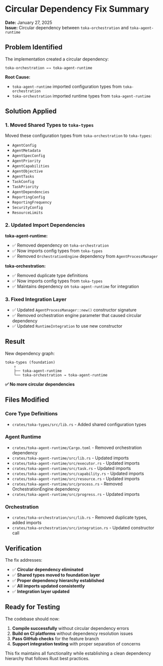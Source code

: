 # Circular Dependency Fix Summary

**Date:** January 27, 2025  
**Issue:** Circular dependency between `toka-orchestration` and `toka-agent-runtime`

## Problem Identified

The implementation created a circular dependency:
```
toka-orchestration ←→ toka-agent-runtime
```

**Root Cause:**
- `toka-agent-runtime` imported configuration types from `toka-orchestration`
- `toka-orchestration` imported runtime types from `toka-agent-runtime`

## Solution Applied

### 1. **Moved Shared Types to `toka-types`**
Moved these configuration types from `toka-orchestration` to `toka-types`:
- `AgentConfig`
- `AgentMetadata`  
- `AgentSpecConfig`
- `AgentPriority`
- `AgentCapabilities`
- `AgentObjective`
- `AgentTasks`
- `TaskConfig`
- `TaskPriority`
- `AgentDependencies`
- `ReportingConfig`
- `ReportingFrequency`
- `SecurityConfig`
- `ResourceLimits`

### 2. **Updated Import Dependencies**

**toka-agent-runtime:**
- ✅ Removed dependency on `toka-orchestration` 
- ✅ Now imports config types from `toka-types`
- ✅ Removed `OrchestrationEngine` dependency from `AgentProcessManager`

**toka-orchestration:**
- ✅ Removed duplicate type definitions
- ✅ Now imports config types from `toka-types`
- ✅ Maintains dependency on `toka-agent-runtime` for integration

### 3. **Fixed Integration Layer**
- ✅ Updated `AgentProcessManager::new()` constructor signature
- ✅ Removed orchestration engine parameter that caused circular dependency
- ✅ Updated `RuntimeIntegration` to use new constructor

## Result

New dependency graph:
```
toka-types (foundation)
    ↑
    ├── toka-agent-runtime
    └── toka-orchestration → toka-agent-runtime
```

**✅ No more circular dependencies**

## Files Modified

### Core Type Definitions
- `crates/toka-types/src/lib.rs` - Added shared configuration types

### Agent Runtime  
- `crates/toka-agent-runtime/Cargo.toml` - Removed orchestration dependency
- `crates/toka-agent-runtime/src/lib.rs` - Updated imports
- `crates/toka-agent-runtime/src/executor.rs` - Updated imports
- `crates/toka-agent-runtime/src/task.rs` - Updated imports
- `crates/toka-agent-runtime/src/capability.rs` - Updated imports
- `crates/toka-agent-runtime/src/resource.rs` - Updated imports
- `crates/toka-agent-runtime/src/process.rs` - Removed OrchestrationEngine dependency
- `crates/toka-agent-runtime/src/progress.rs` - Updated imports

### Orchestration
- `crates/toka-orchestration/src/lib.rs` - Removed duplicate types, added imports
- `crates/toka-orchestration/src/integration.rs` - Updated constructor call

## Verification

The fix addresses:
- ✅ **Circular dependency eliminated**
- ✅ **Shared types moved to foundation layer** 
- ✅ **Proper dependency hierarchy established**
- ✅ **All imports updated consistently**
- ✅ **Integration layer updated**

## Ready for Testing

The codebase should now:
1. **Compile successfully** without circular dependency errors
2. **Build on CI platforms** without dependency resolution issues  
3. **Pass GitHub checks** for the feature branch
4. **Support integration testing** with proper separation of concerns

This fix maintains all functionality while establishing a clean dependency hierarchy that follows Rust best practices.